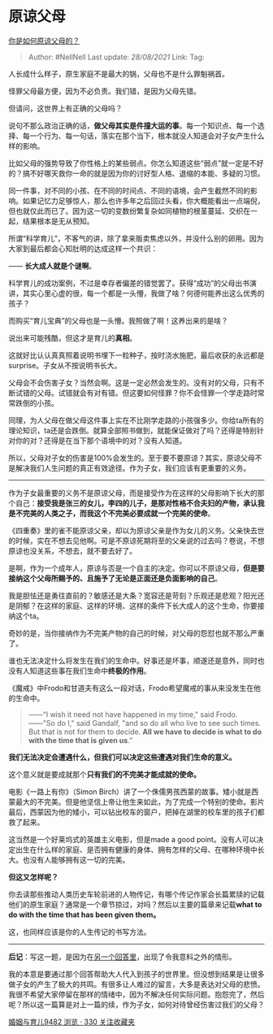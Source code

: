 # 原谅父母
[你是如何原谅父母的？](https://www.zhihu.com/question/28356478/answer/810670391)

> Author: #NellNell 
> Last update: *28/08/2021* 
> Link:
> Tag:    

人长成什么样子，原生家庭不是最大的锅，父母也不是什么罪魁祸首。

怪罪父母最方便，因为不必负责。我们错，是因为父母先错。

但请问，这世界上有正确的父母吗？

说句不那么政治正确的话，**做父母其实是件撞大运的事**。每一个知识点、每一个选择、每一个行为、每一句话，落实在那个当下，根本就没人知道会对子女产生什么样的影响。

比如父母的强势导致了你性格上的某些弱点。你怎么知道这些“弱点”就一定是不好的？搞不好哪天救你一命的就是因为你的讨好型人格、退缩的本能、多疑的习惯。

同一件事，对不同的小孩、在不同的时间点、不同的语境，会产生截然不同的影响。如果记忆力足够惊人，那么也许多年之后回过头看，你大概能看出一点端倪，但也就仅此而已了。因为这一切的变数纷繁复杂如同植物的根茎蔓延、交织在一起，结果根本是无从预知。

所谓“科学育儿”，不客气的讲，除了拿来贩卖焦虑以外，并没什么别的卵用。因为大家到最后都会心知肚明的达成这样一个共识：

—— **长大成人就是个谜啊**。

科学育儿的成功案例，不过是幸存者偏差的错觉罢了。获得“成功”的父母出书演讲，其实心里心虚的很，每一个都是一头懵，我做了啥？何德何能养出这么优秀的孩子？

而购买“育儿宝典”的父母也是一头懵。我照做了啊！这养出来的是啥？

说出来可能残酷，但这才是育儿的**真相**。

这就好比认认真真照着说明书埋下一粒种子，按时浇水施肥，最后收获的永远都是surprise。子女从不按说明书长大。

父母会不会伤害子女？当然会啊。这是一定必然会发生的。没有对的父母，只有不断试错的父母。试错就会有对有错。但这要如何怪罪？你不会怪罪一个学走路时常常跌倒的小孩。

同理，为人父母在做父母这件事上实在不比刚学走路的小孩强多少。你给ta所有的理论知识，ta还是会跌倒。就算全部照书做到，就能保证做对了吗？还得是特别针对你的对？还得是在当下那个语境中的对？没有人知道。

所以，父母对子女的伤害是100%会发生的。至于要不要原谅？其实，原谅父母不是解决我们人生问题的真正有效途径。作为子女，我们应该有更重要的义务。

---

作为子女最重要的义务不是原谅父母，而是接受作为在这样的父母影响下长大的那个自己：**接受我是张三的女儿，李四的儿子，是那对性格不合夫妇的产物，承认我是不完美的人类之子，而我这个不完美必要成就一个完美的使命**。

《四重奏》里的雀不能原谅父亲，却以为原谅父亲是作为女儿的义务。父亲快去世的时候，实在不想去见他啊。可是不原谅死期将至的父亲说的过去吗？卷说，不想原谅也没关系，不想去，就不要去好了。

是啊，作为一个成年人，原谅与否是一个自主的决定。你可以不原谅父母，**但是要接纳这个父母所赐予的、且施予了无论是正面还是负面影响的自己**。

我是胆怯还是勇往直前的？敏感还是大条？宽容还是苛刻？乐观还是悲观？阳光还是阴郁？在这样的家庭、这样的环境、这样的条件下长大成人的这个生命，你要接纳这个ta。

奇妙的是，当你接纳作为不完美产物的自己的时候，对父母的怨怼也就不那么严重了。

谁也无法决定什么将发生在我们的生命中。好事还是坏事，顺遂还是意外，同时也没有人知道这些事在我们生命中**终极的作用**。

《魔戒》中Frodo和甘道夫有这么一段对话，Frodo希望魔戒的事从来没发生在他的生命中。

> ——“I wish it need not have happened in my time," said Frodo.  
> ——"So do I," said Gandalf, "and so do all who live to see such times. But that is not for them to decide. **All we have to decide is what to do with the time that is given us**.”

**我们无法决定会遭遇什么，但我们可以决定这些遭遇对我们生命的意义。**

这个意义就是要成就那个**只有我们的不完美才能成就的使命。**

电影《一路上有你》（Simon Birch）讲了一个侏儒男孩西蒙的故事。矮小就是西蒙最大的不完美。但是他坚信上帝让他生来如此，为了完成一个特别的使命。影片最后，西蒙因为他的矮小，可以钻出校车的窗户，把掉在湖里的校车里的孩子们都救了起来。

这当然是一个好莱坞式的英雄主义电影，但是made a good point。没有人可以决定出生在什么样的家庭、是否拥有健康的身体、拥有怎样的父母、在哪种环境中长大。也没有人能够拥有这一切的完美。

**但这又怎样呢？**

你去读那些推动人类历史车轮前进的人物传记，有哪个传记作家会长篇累牍的记载他们的原生家庭？通常是一个章节掠过，对吗？然后以主要的篇章来记载**what to do with the time that has been given them。**

这，也同样应该是你的人生传记的书写方法。

---

**后记**：写这一题，是因为在[另一个回答里](https://www.zhihu.com/question/332684032/answer/756284027)，出现了令我意料之外的情形。

我的本意是要通过那个回答帮助大人代入到孩子的世界里。但没想到结果是让很多做子女的产生了极大的共鸣。有很多让人难过的留言，大多是表达对父母的悲愤。我很不希望大家停留在那样的情绪中，因为不解决任何实际问题。抱怨完了，然后呢？所以这一篇算是对上一篇的续，作为子女，如何对待曾经伤害过我们的父母？

[婚姻与育儿9482 浏览 · 330 关注收藏夹](https://zhihu.com/collection/392286798)
